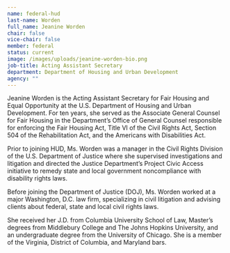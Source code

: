 ```yaml
---
name: federal-hud
last-name: Worden
full_name: Jeanine Worden
chair: false
vice-chair: false
member: federal
status: current
image: /images/uploads/jeanine-worden-bio.png
job-title: Acting Assistant Secretary
department: Department of Housing and Urban Development
agency: ""
---
```

Jeanine Worden is the Acting Assistant Secretary for Fair Housing and Equal Opportunity at the U.S. Department of Housing and Urban Development. For ten years, she served as the Associate General Counsel for Fair Housing in the Department’s Office of General Counsel responsible for enforcing the Fair Housing Act, Title VI of the Civil Rights Act, Section 504 of the Rehabilitation Act, and the Americans with Disabilities Act.

Prior to joining HUD, Ms. Worden was a manager in the Civil Rights Division of the U.S. Department of Justice where she supervised investigations and litigation and directed the Justice Department’s Project Civic Access initiative to remedy state and local government noncompliance with disability rights laws.

Before joining the Department of Justice (DOJ), Ms. Worden worked at a major Washington, D.C. law firm, specializing in civil litigation and advising clients about federal, state and local civil rights laws.

She received her J.D. from Columbia University School of Law, Master’s degrees from Middlebury College and The Johns Hopkins University, and an undergraduate degree from the University of Chicago. She is a member of the Virginia, District of Columbia, and Maryland bars.
